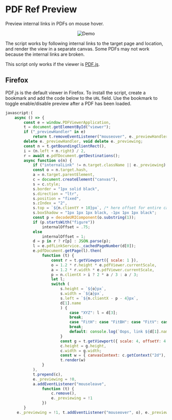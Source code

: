 # PDF Ref Preview

Preview internal links in PDFs on mouse hover.

<p align="center">
  <img title="Demo" src="https://raw.githubusercontent.com/belinghy/PDFRefPreview/assets/assets/demo.gif">
</p>

The script works by following internal links to the target page and location, and render the view in a separate canvas. Some PDFs may not work because the internal links are broken.

This script only works if the viewer is [PDF.js](https://github.com/mozilla/pdf.js/).

## Firefox

PDF.js is the default viewer in Firefox. To install the script, create a bookmark and add the code below to the `URL` field. Use the bookmark to toggle enable/disable preview after a PDF has been loaded.

```js
javascript:(
    async () => { 
        const e = window.PDFViewerApplication, 
        t = document.getElementById("viewer");
        if ("_previewHandler" in e) 
            return t.removeEventListener("mouseover", e._previewHandler), 
        delete e._previewHandler, void delete e._previewing;
        const n = t.getBoundingClientRect(), 
        i = (n.left + n.right) / 2,
        r = await e.pdfDocument.getDestinations();
        async function o(n) {
            if ("internalLink" != n.target.className || e._previewing) return;
            const o = n.target.hash,
            a = n.target.parentElement,
            c = document.createElement("canvas"),
            s = c.style;
            s.border = "1px solid black",
            s.direction = "ltr", 
            s.position = "fixed", 
            s.zIndex = "2", 
            s.top = `${n.clientY + 10}px`, /* here offset for entire canvas from coursor */
            s.boxShadow = "1px 1px 1px black, -1px 1px 1px black";
            const p = decodeURIComponent(o.substring(1));
            if (p.startsWith("figure"))
                internalOffset = .75;
            else
                internalOffset = 1;
            d = p in r ? r[p] : JSON.parse(p);
            l = e.pdfLinkService._cachedPageNumber(d[0]);
            e.pdfDocument.getPage(l).then(
                function (t) { 
                    const r = t.getViewport({ scale: 1 }), 
                    o = 1.2 * r.height * e.pdfViewer.currentScale, 
                    a = 1.2 * r.width * e.pdfViewer.currentScale, 
                    p = n.clientX > i ? 2 * a / 3 : a / 3;
                    let l;
                    switch (
                        s.height = `${o}px`, 
                        s.width = `${a}px`, 
                        s.left = `${n.clientX - p - 4}px`, 
                        d[1].name
                        ) { 
                            case "XYZ": l = d[3];
                            break;
                            case "FitH": case "FitBH": case "FitV": case "FitBV": l = d[2];
                            break;
                            default: console.log(`Oops, link ${d[1].name} is not supported.`) 
                        }
                        const g = t.getViewport({ scale: 4, offsetY: 4 * (l - internalOffset * r.height) });
                        c.height = g.height, 
                        c.width = g.width;
                        const w = { canvasContext: c.getContext("2d"), viewport: g };
                        t.render(w) 
                }
            ),
            t.prepend(c),
            e._previewing = !0, 
            a.addEventListener("mouseleave", 
                function (t) {
                    c.remove(), 
                    e._previewing = !1 
                })
        }
     e._previewing = !1, t.addEventListener("mouseover", o), e._previewHandler = o })();
```